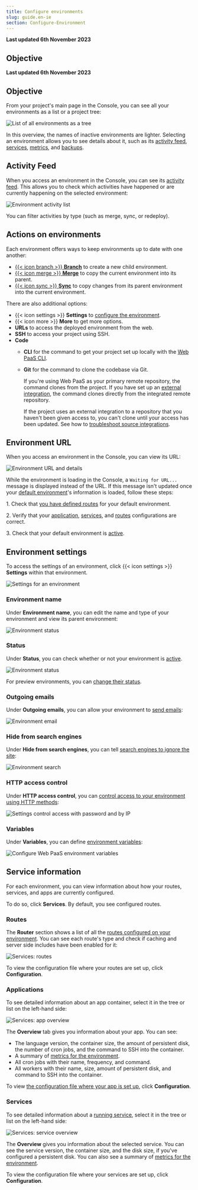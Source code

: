```yaml
---
title: Configure environments
slug: guide.en-ie
section: Configure-Environment
---
```


**Last updated 6th November 2023**



## Objective  

**Last updated 6th November 2023**



## Objective  

From your project's main page in the Console, you can see all your environments as a list or a project tree:

![List of all environments as a tree](images/environments.png "0.5")

In this overview, the names of inactive environments are lighter.
Selecting an environment allows you to see details about it,
such as its [activity feed](#activity-feed), [services](#service-information),
[metrics](../../increase-observability/metrics/_index.md), and [backups](../../environments/backup.md).

## Activity Feed

When you access an environment in the Console, you can see its [activity feed](../../increase-observability/logs/access-logs.md#activity-logs).
This allows you to check which activities have happened or are currently happening on the selected environment:

![Environment activity list](images/activity.png "0.5")

You can filter activities by type (such as merge, sync, or redeploy).

## Actions on environments

Each environment offers ways to keep environments up to date with one another:

* [{{< icon branch >}} **Branch**](../../../glossary#branch) to create a new child environment.
* [{{< icon merge >}} **Merge**](../../../glossary#merge) to copy the current environment into its parent.
* [{{< icon sync >}} **Sync**](../../../glossary#sync)
  to copy changes from its parent environment into the current environment.

There are also additional options:

* {{< icon settings >}} **Settings** to [configure the environment](#environment-settings).
* {{< icon more >}} **More** to get more options.
* **URLs** to access the deployed environment from the web.
* **SSH** to access your project using SSH.
* **Code**
  * **CLI** for the command to get your project set up locally with the [Web PaaS CLI](../cli/_index.md).
  * **Git** for the command to clone the codebase via Git.
  
    If you're using Web PaaS as your primary remote repository, the command clones from the project.
    If you have set up an [external integration](../../integrations/source/_index.md),
    the command clones directly from the integrated remote repository.

    If the project uses an external integration to a repository that you haven't been given access to,
    you can't clone until your access has been updated.
    See how to [troubleshoot source integrations](../../integrations/source/troubleshoot.md).

## Environment URL

When you access an environment in the Console, you can view its URL:

![Environment URL and details](images/env-url.png "0.25")

While the environment is loading in the Console, a `Waiting for URL...` message is displayed instead of the URL.
If this message isn't updated once your [default environment](../../environments/_index.md#default-environment)'s information is loaded,
follow these steps:

1\. Check that [you have defined routes](../../define-routes/_index.md) for your default environment.

2\. Verify that your [application](../../create-apps/app-reference.md), [services](../../add-services/_index.md), and [routes](../../define-routes/_index.md) configurations are correct.

3\. Check that your default environment is [active](../../environments/deactivate-environment.md#reactivate-an-environment).


## Environment settings

To access the settings of an environment, click {{< icon settings >}} **Settings** within that environment.

![Settings for an environment](images/env-settings.png "0.75")

### Environment name

Under **Environment name**, you can edit the name and type of your environment and view its parent environment:

![Environment status](images/env-name.png "0.5")

### Status

Under **Status**, you can check whether or not your environment is [active](../../../glossary#active-environment).

![Environment status](images/env-status.png "0.5")

For preview environments, you can [change their status](../../environments/deactivate-environment.md).

### Outgoing emails

Under **Outgoing emails**, you can allow your environment to [send emails](../../development/email.md):

![Environment email](images/env-email.png "0.75")

### Hide from search engines

Under **Hide from search engines**, you can tell [search engines to ignore the site](../../environments/search-engine-visibility.md):

![Environment search](images/env-search.png "0.5")

### HTTP access control

Under **HTTP access control**, you can [control access to your environment using HTTP methods](../../environments/http-access-control.md):

![Settings control access with password and by IP](images/settings-basics-access-control.png "0.5")

### Variables

Under **Variables**, you can define [environment variables](../../development/variables/_index.md):

![Configure Web PaaS environment variables](images/settings-variables-environment.png "0.6")

## Service information

For each environment, you can view information about how your routes, services, and apps are currently configured.

To do so, click **Services**.
By default, you see configured routes.

### Routes

The **Router** section shows a list of all the [routes configured on your environment](../../define-routes/_index.md).
You can see each route's type and check if caching and server side includes have been enabled for it:

![Services: routes](images/routes.png "0.5")

To view the configuration file where your routes are set up, click **Configuration**.

### Applications

To see detailed information about an app container,
select it in the tree or list on the left-hand side:

![Services: app overview](images/app-overview.png "0.5")

The **Overview** tab gives you information about your app.
You can see:

* The language version, the container size, the amount of persistent disk,
  the number of cron jobs, and the command to SSH into the container.
* A summary of [metrics for the environment](../../increase-observability/metrics/_index.md).
* All cron jobs with their name, frequency, and command.
* All workers with their name, size, amount of persistent disk, and command to SSH into the container.

To view [the configuration file where your app is set up](../../create-apps/), click **Configuration**.

### Services

To see detailed information about a [running service](../../add-services/_index.md),
select it in the tree or list on the left-hand side:

![Services: service overview](images/service-overview.png "0.5")

The **Overview** gives you information about the selected service.
You can see the service version, the container size, and the disk size, if you've configured a persistent disk.
You can also see a summary of [metrics for the environment](../../increase-observability/metrics/_index.md).

To view the configuration file where your services are set up, click **Configuration**.
